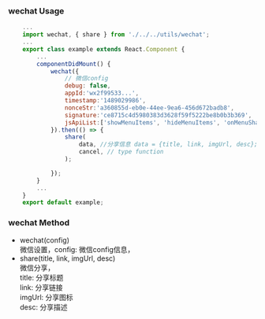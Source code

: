 ### wechat Usage

```jsx
    ...
    import wechat, { share } from './../../utils/wechat';
    ...
    export class example extends React.Component {
        ...
		componentDidMount() {
			wechat({
				// 微信config
				debug: false,
				appId:'wx2f99533...',
				timestamp:'1489029986',
				nonceStr:'a360855d-eb0e-44ee-9ea6-456d672badb8',
				signature:'ce8715c4d5980383d3628f59f5222be8b0b3b369',
				jsApiList:['showMenuItems', 'hideMenuItems', 'onMenuShareTimeline'...]
			}).then(() => {
				share(
					data, //分享信息 data = {title, link, imgUrl, desc}; type object 								success, // type function
					cancel, // type function
				);

			});
		}
        ...
    }
    export default example;
```
### wechat Method
- wechat(config)    
微信设置，config: 微信config信息，
- share(title, link, imgUrl, desc)  
微信分享，     
title: 分享标题     
link: 分享链接      
imgUrl: 分享图标	  	
desc: 分享描述     
